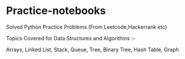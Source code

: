 # Practice-notebooks

Solved Python Practice Problems (From Leetcode,Hackerrank etc)

Topics Covered for Data Structures and Algorithms :-

Arrays,
Linked List,
Stack,
Queue,
Tree,
Binary Tree,
Hash Table,
Graph

